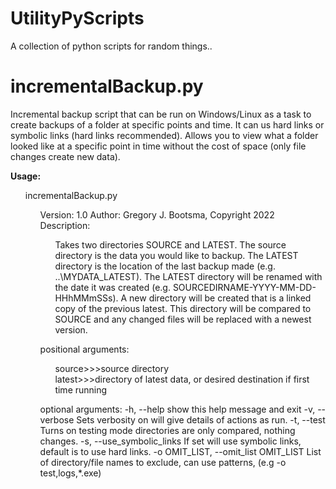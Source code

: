 # UtilityPyScripts

A collection of python scripts for random things..

# incrementalBackup.py

Incremental backup script that can be run on Windows/Linux as a task to create backups 
of a folder at specific points and time. It can us hard links or symbolic links (hard links recommended). Allows
you to view what a folder looked like at a specific point in time without the cost of space (only file changes 
create new data).


**Usage:**

<ul>
  incrementalBackup.py <SOURCE> <LATEST>                                                                                                                              
  <ul>
   Version: 1.0                                                                                                                                                       
   Author: Gregory J. Bootsma, Copyright 2022                                                                                                                         
   Description:                                                                                                                                                       
    <ul>
          Takes two directories SOURCE and LATEST. The source directory is the data you would like to backup. The LATEST directory is the location of                 
          the last backup made (e.g. ..\MYDATA_LATEST). The LATEST directory will be renamed with the date it was created  (e.g. SOURCEDIRNAME-YYYY-MM-DD-HHhMMmSSs). 
          A new directory will be created that is a linked copy of the previous latest. This directory will be compared to SOURCE and any changed files               
          will be replaced with a newest version.                                                                                                                     
    </ul>

  
  positional arguments:           
    <ul>
    source>>>source directory                                                                                                                            
    latest>>>directory of latest data, or desired destination if first time running
</ul>
  
  optional arguments:
    -h, --help            show this help message and exit
    -v, --verbose         Sets verbosity on will give details of actions as run.
    -t, --test            Turns on testing mode directories are only compared, nothing changes.
    -s, --use_symbolic_links
                          If set will use symbolic links, default is to use hard links.
    -o OMIT_LIST, --omit_list OMIT_LIST
                          List of directory/file names to exclude, can use patterns,
                          (e.g  -o test,logs,*.exe)
    </ul>
  </ul>
